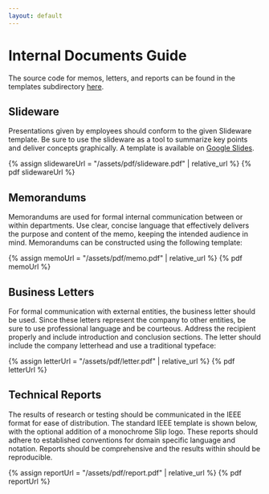 ```yaml
---
layout: default
---
```

# Internal Documents Guide

The source code for memos, letters, and reports can be found in the templates subdirectory [here](https://github.com/KK1423/tchnclcm300styleguide-kkpudi).

## Slideware

Presentations given by employees should conform to the given Slideware template. Be sure to use the slideware as a tool to summarize key points and deliver concepts graphically. A template is available on [Google Slides](https://docs.google.com/presentation/d/12wHkP9c6tmh7g9HA02PbtRvy85qjVAiA1SUPT6ujuAM/edit?usp=sharing).

{% assign slidewareUrl = "/assets/pdf/slideware.pdf" | relative_url %}
{% pdf slidewareUrl %}

## Memorandums

Memorandums are used for formal internal communication between or within departments. Use clear, concise language that effectively delivers the purpose and content of the memo, keeping the intended audience in mind. Memorandums can be constructed using the following template:

{% assign memoUrl = "/assets/pdf/memo.pdf" | relative_url %}
{% pdf memoUrl %}

## Business Letters

For formal communication with external entities, the business letter should be used. Since these letters represent the company to other entities, be sure to use professional language and be courteous. Address the recipient properly and include introduction and conclusion sections. The letter should include the company letterhead and use a traditional typeface:

{% assign letterUrl = "/assets/pdf/letter.pdf" | relative_url %}
{% pdf letterUrl %}

## Technical Reports

The results of research or testing should be communicated in the IEEE format for ease of distribution. The standard IEEE template is shown below, with the optional addition of a monochrome Slip logo. These reports should adhere to established conventions for domain specific language and notation. Reports should be comprehensive and the results within should be reproducible.

{% assign reportUrl = "/assets/pdf/report.pdf" | relative_url %}
{% pdf reportUrl %}